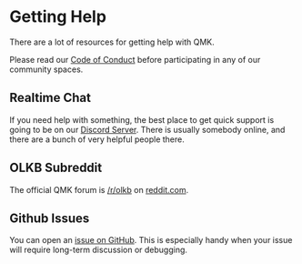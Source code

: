 # Getting Help

There are a lot of resources for getting help with QMK.

Please read our [Code of Conduct](https://qmk.fm/coc/) before participating in any of our community spaces.

## Realtime Chat

If you need help with something, the best place to get quick support is going to be on our [Discord Server](https://discord.gg/Uq7gcHh).  There is usually somebody online, and there are a bunch of very helpful people there.

## OLKB Subreddit

The official QMK forum is [/r/olkb](https://reddit.com/r/olkb) on [reddit.com](https://reddit.com).

## Github Issues

You can open an [issue on GitHub](https://github.com/qmk/qmk_firmware/issues). This is especially handy when your issue will require long-term discussion or debugging.
